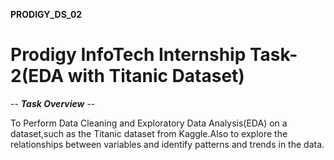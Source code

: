 **PRODIGY_DS_02**


# Prodigy InfoTech Internship Task-2(EDA with Titanic Dataset)


-- ***Task Overview*** --


To Perform Data Cleaning and Exploratory Data Analysis(EDA) on a dataset,such as the Titanic dataset from Kaggle.Also to explore the relationships between variables and identify patterns and trends in the data.
